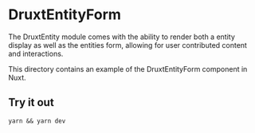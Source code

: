 # DruxtEntityForm

The DruxtEntity module comes with the ability to render both a entity display
as well as the entities form, allowing for user contributed content and
interactions.

This directory contains an example of the DruxtEntityForm component in Nuxt.

## Try it out

```
yarn && yarn dev
```
